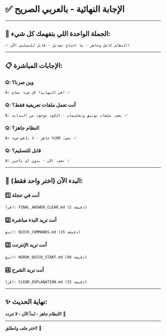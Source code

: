 # ✅ الإجابة النهائية - بالعربي الصريح

---

## 🎯 الجملة الواحدة اللي بتفهمك كل شيء:

```
✅ النظام كامل وجاهز - ما احتاج تعديل - قابل للتسليم الآن!
```

---

## 📋 الإجابات المباشرة:

### Q: وين صرنا؟
```
A: في النهاية! كل شيء تمام! ✅
```

### Q: أنت تعمل ملفات تعريفية فقط؟
```
A: نعم، ملفات توثيق وتعليمات - الكود موجود من البداية ✅
```

### Q: النظام جاهز؟
```
A: نعم، 100% جاهز - لا ناقص شيء ✅
```

### Q: قابل للتسليم؟
```
A: نعم، الآن - بدون أي تأخير ✅
```

---

## 🚀 البدء الآن (اختر واحد فقط):

### 1️⃣ **أنت في عجلة**
```
اقرأ: FINAL_ANSWER_CLEAR.md (2 دقيقة)
```

### 2️⃣ **أنت تريد البدء مباشرة**
```
اتبع: QUICK_COMMANDS.md (15 دقيقة)
```

### 3️⃣ **أنت تريد الإنترنت**
```
اتبع: NGROK_QUICK_START.md (40 دقيقة)
```

### 4️⃣ **أنت تريد الشرح**
```
اقرأ: CLEAR_EXPLANATION.md (15 دقيقة)
```

---

## ✨ نهاية الحديث:

**النظام جاهز - ابدأ الآن - لا تتردد!** 🎉

---

**اختر ملف وانطلق!** 🚀
